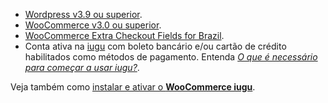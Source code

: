 * [Wordpress v3.9 ou superior](https://wordpress.org).
* [WooCommerce v3.0 ou superior](https://br.wordpress.org/plugins/woocommerce/).
* [WooCommerce Extra Checkout Fields for Brazil](https://br.wordpress.org/plugins/woocommerce-extra-checkout-fields-for-brazil/).
* Conta ativa na [iugu](https://iugu.com/) com boleto bancário e/ou cartão de crédito habilitados como métodos de pagamento. Entenda [*O que é necessário para começar a usar iugu?*](https://support.iugu.com/hc/pt-br/articles/201531709).

Veja também como [instalar e ativar o **WooCommerce iugu**](https://github.com/iugu/iugu-woocommerce/wiki/Configura%C3%A7%C3%A3o).
